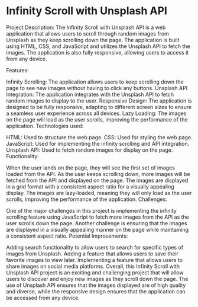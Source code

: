 # Infinity Scroll with Unsplash API
Project Description:
The Infinity Scroll with Unsplash API is a web application that allows users to scroll through random images from Unsplash as they keep scrolling down the page. The application is built using HTML, CSS, and JavaScript and utilizes the Unsplash API to fetch the images. The application is also fully responsive, allowing users to access it from any device.

Features:

Infinity Scrolling: The application allows users to keep scrolling down the page to see new images without having to click any buttons.
Unsplash API Integration: The application integrates with the Unsplash API to fetch random images to display to the user.
Responsive Design: The application is designed to be fully responsive, adapting to different screen sizes to ensure a seamless user experience across all devices.
Lazy Loading: The images on the page will load as the user scrolls, improving the performance of the application.
Technologies used:

HTML: Used to structure the web page.
CSS: Used for styling the web page.
JavaScript: Used for implementing the infinity scrolling and API integration.
Unsplash API: Used to fetch random images for display on the page.
Functionality:

When the user lands on the page, they will see the first set of images loaded from the API.
As the user keeps scrolling down, more images will be fetched from the API and displayed on the page.
The images are displayed in a grid format with a consistent aspect ratio for a visually appealing display.
The images are lazy-loaded, meaning they will only load as the user scrolls, improving the performance of the application.
Challenges:

One of the major challenges in this project is implementing the infinity scrolling feature using JavaScript to fetch more images from the API as the user scrolls down the page.
Another challenge is ensuring that the images are displayed in a visually appealing manner on the page while maintaining a consistent aspect ratio.
Potential Improvements:

Adding search functionality to allow users to search for specific types of images from Unsplash.
Adding a feature that allows users to save their favorite images to view later.
Implementing a feature that allows users to share images on social media platforms.
Overall, this Infinity Scroll with Unsplash API project is an exciting and challenging project that will allow users to discover and enjoy new images as they scroll down the page. The use of Unsplash API ensures that the images displayed are of high quality and diverse, while the responsive design ensures that the application can be accessed from any device.
